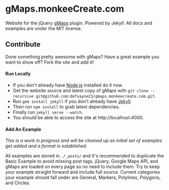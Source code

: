# gMaps.monkeeCreate.com

Website for the jQuery [gMaps](http://github.com/defvayne23/gMaps) plugin. Powered by Jekyll. All docs and examples are under the MIT license.

## Contribute
Done something pretty awesome with gMaps? Have a great example you want to show off? Fork the site and add it!

#### Run Locally
* If you don't already have [Node.js](http://nodejs.org/) installed do it now.
* Get the website source and latest copy of gMaps with `git clone --recursive git@github.com:defvayne23/gmaps.monkeecreate.com.git`.
* Run `gem install jekyll` if you don't already have [Jekyll](http://jekyllrb.com/).
* Then run `npm install` to grab latest dependencies.
* Finally run `jekyll serve --watch`.
* You should be able to access the site at http://localhost:4000.

#### Add An Example
*This is a work in progress and will be cleaned up as initial set of examples get added and a format is established.*

All examples are stored in `./_posts/` and it's recommended to duplicate the Basic Example to avoid missing post tags. jQuery, Google Maps API, and gMaps are loaded on every page so no need to include them. Try to keep your example straight forward and include full source. Current categories your example should fall under are General, Markers, Polylines, Polygons, and Circles.

